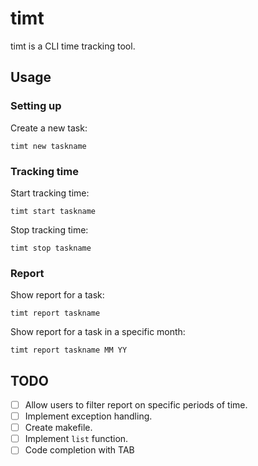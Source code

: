 # timt
timt is a CLI time tracking tool.


## Usage
### Setting up
Create a new task:
```
timt new taskname
```

### Tracking time
Start tracking time:
```
timt start taskname
```
Stop tracking time:
```
timt stop taskname
```

### Report
Show report for a task:
```
timt report taskname
```
Show report for a task in a specific month:
```
timt report taskname MM YY
```

## TODO
- [ ] Allow users to filter report on specific periods of time.
- [ ] Implement exception handling.
- [ ] Create makefile.
- [ ] Implement `list` function.
- [ ] Code completion with TAB
